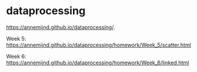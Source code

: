 # dataprocessing

 https://annemijnd.github.io/dataprocessing/.


Week 5: https://annemijnd.github.io/dataprocessing/homework/Week_5/scatter.html

Week 6: https://annemijnd.github.io/dataprocessing/homework/Week_6/linked.html
      
